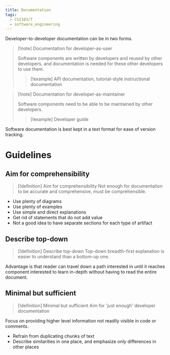 ```yaml
---
title: Documentation
tags:
  - CS2103/T
  - software_engineering
---
```

Developer-to-developer documentation can be in two forms.

> [!note] Documentation for developer-as-user
> 
> Software components are written by developers and reused by other developers, and documentation is needed for these other developers to use them.
> 
> > [!example] API documentation, tutorial-style instructional documentation

> [!note] Documentation for developer-as-maintainer
> 
> Software components need to be able to be maintained by other developers. 
> 
> > [!example] Developer guide

Software documentation is best kept in a text format for ease of version tracking.

# Guidelines

## Aim for comprehensibility

> [!definition] Aim for comprehensibility
> Not enough for documentation to be accurate and comprehensive, must be comprehensible.

- Use plenty of diagrams
- Use plenty of examples
- Use simple and direct explanations
- Get rid of statements that do not add value
- Not a good idea to have separate sections for each type of artifact

## Describe top-down

> [!definition] Describe top-down
> Top-down breadth-first explanation is easier to understand than a bottom-up one.

Advantage is that reader can travel down a path interested in until it reaches component interested to learn in-depth without having to read the entire document.

## Minimal but sufficient

> [!definition] Minimal but sufficient
> Aim for 'just enough' developer documentation

Focus on providing higher level information not readily visible in code or comments.
- Refrain from duplicating chunks of text
- Describe similarities in one place, and emphasize only differences in other places